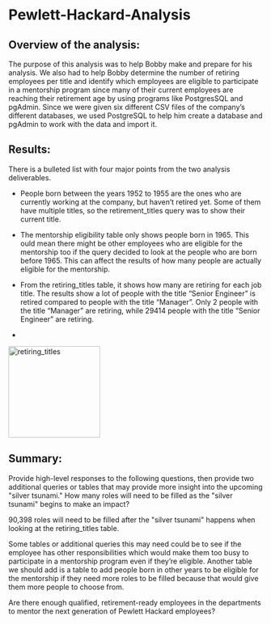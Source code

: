 # Pewlett-Hackard-Analysis
## Overview of the analysis:

The purpose of this analysis was to help Bobby make and prepare for his analysis. We also had to help Bobby determine the number of retiring employees per title and identify which employees are eligible to participate in a mentorship program since many of their current employees are reaching their retirement age by using programs like PostgresSQL and pgAdmin. Since we were given six different CSV files of the company’s different databases, we used PostgreSQL to help him create a database and pgAdmin to work with the data and import it.

## Results:

There is a bulleted list with four major points from the two analysis deliverables.

* People born between the years 1952 to 1955 are the ones who are currently working at the company, but haven’t retired yet. Some of them have multiple titles, so the retirement_titles query was to show their current title.

* The mentorship eligibility table only shows people born in 1965. This ould mean there might be other employees who are eligible for the mentorship too if the query decided to look at the people who are born before 1965. This can affect the results of how many people are actually eligible for the mentorship.

* From the retiring_titles table, it shows how many are retiring for each job title. The results show a lot of people with the title “Senior Engineer” is retired compared to people with the title “Manager”. Only 2 people with the title “Manager” are retiring, while 29414 people with the title “Senior Engineer” are retiring.

*

<img width="181" alt="retiring_titles" src="https://user-images.githubusercontent.com/79742633/116846535-50dfee00-ab9d-11eb-8e80-7944b87cd942.png">


## Summary:

Provide high-level responses to the following questions, then provide two additional queries or tables that may provide more insight into the upcoming "silver tsunami."
How many roles will need to be filled as the "silver tsunami" begins to make an impact?

90,398 roles will need to be filled after the "silver tsunami" happens when looking at the retiring_titles table.

Some tables or additional queries this may need could be to see if the employee has other responsibilities which would make them too busy to participate in a mentorship program even if they’re eligible. Another table we should add is a table to add people born in other years to be eligible for the mentorship if they need more roles to be filled because that would give them more people to choose from.

Are there enough qualified, retirement-ready employees in the departments to mentor the next generation of Pewlett Hackard employees?

